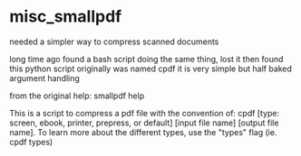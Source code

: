 # misc_smallpdf
needed a simpler way to compress scanned documents

long time ago found a bash script doing the same thing, 
lost it then found this python script
originally was named cpdf
it is very simple but half baked argument handling

from the original help:
 smallpdf help

This is a script to compress a pdf file with the convention of: cpdf [type: screen, ebook, printer, prepress, or default] [input file name] [output file name]. To learn more about the different types, use the "types" flag (ie. cpdf types)
